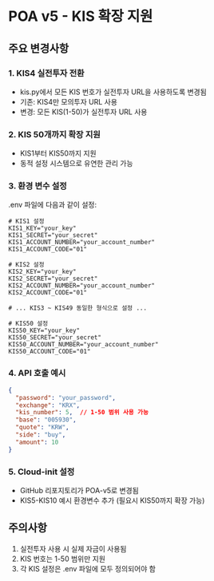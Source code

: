 # POA v5 - KIS 확장 지원

## 주요 변경사항

### 1. KIS4 실전투자 전환
- kis.py에서 모든 KIS 번호가 실전투자 URL을 사용하도록 변경됨
- 기존: KIS4만 모의투자 URL 사용
- 변경: 모든 KIS(1-50)가 실전투자 URL 사용

### 2. KIS 50개까지 확장 지원
- KIS1부터 KIS50까지 지원
- 동적 설정 시스템으로 유연한 관리 가능

### 3. 환경 변수 설정
.env 파일에 다음과 같이 설정:

```
# KIS1 설정
KIS1_KEY="your_key"
KIS1_SECRET="your_secret"
KIS1_ACCOUNT_NUMBER="your_account_number"
KIS1_ACCOUNT_CODE="01"

# KIS2 설정
KIS2_KEY="your_key"
KIS2_SECRET="your_secret"
KIS2_ACCOUNT_NUMBER="your_account_number"
KIS2_ACCOUNT_CODE="01"

# ... KIS3 ~ KIS49 동일한 형식으로 설정 ...

# KIS50 설정
KIS50_KEY="your_key"
KIS50_SECRET="your_secret"
KIS50_ACCOUNT_NUMBER="your_account_number"
KIS50_ACCOUNT_CODE="01"
```

### 4. API 호출 예시
```json
{
  "password": "your_password",
  "exchange": "KRX",
  "kis_number": 5,  // 1-50 범위 사용 가능
  "base": "005930",
  "quote": "KRW",
  "side": "buy",
  "amount": 10
}
```

### 5. Cloud-init 설정
- GitHub 리포지토리가 POA-v5로 변경됨
- KIS5-KIS10 예시 환경변수 추가 (필요시 KIS50까지 확장 가능)

## 주의사항
1. 실전투자 사용 시 실제 자금이 사용됨
2. KIS 번호는 1-50 범위만 지원
3. 각 KIS 설정은 .env 파일에 모두 정의되어야 함

